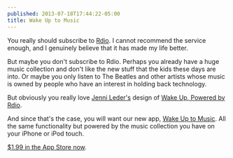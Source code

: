```yaml
---
published: 2013-07-18T17:44:22-05:00
title: Wake Up to Music
---
```

You really should subscribe to [Rdio][linkRdio]. I cannot recommend the service enough, and I genuinely believe that it has made my life better.

But maybe you don't subscribe to Rdio. Perhaps you already have a huge music collection and don't like the new stuff that the kids these days are into. Or maybe you only listen to The Beatles and other artists whose music is owned by people who have an interest in holding back technology. 

But obviously you really love [Jenni Leder's][linkJenni] design of [Wake Up, Powered by Rdio][linkWakeUpRdio].

And since that's the case, you will want our new app, [Wake Up to Music][linkWakeUpMusic]. All the same functionality but powered by the music collection you have on your iPhone or iPod touch. 

[$1.99 in the App Store now][linkAppStore].

[linkRdio]: <http://www.rdio.com>
[linkJenni]: <http://thoughtbrain.com>
[linkWakeUpRdio]: <http://wakeup.brunow.org>
[linkWakeUpMusic]: <http://wakeuptomusic.brunow.org>
[linkAppStore]: <https://itunes.apple.com/us/app/wake-up-to-music/id672546960?mt=8&uo=4&at=11l6Tt>